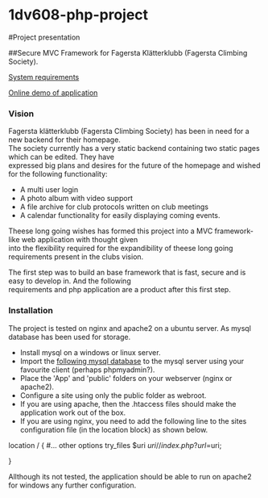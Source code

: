 # 1dv608-php-project

#Project presentation

##Secure MVC Framework for Fagersta Klätterklubb (Fagersta Climbing Society).

[System requirements](Requirements.md)   

[Online demo of application](http://nya.fagerstaklatterklubb.se)

### Vision

Fagersta klätterklubb (Fagersta Climbing Society) has been in need for a new backend for their homepage.   
The society currently has a very static backend containing two static pages which can be edited. They have   
expressed big plans and desires for the future of the homepage and wished for the following functionality:
*  A multi user login
*  A photo album with video support
*  A file archive for club protocols written on club meetings
*  A calendar functionality for easily displaying coming events.

Theese long going wishes has formed this project into a MVC framework-like web application with thought given  
into the flexibility required for the expandibility of theese long going requirements present in the clubs vision.  
   
The first step was to build an base framework that is fast, secure and is easy to develop in. And the following   
requirements and php application are a product after this first step.

### Installation

The project is tested on nginx and apache2 on a ubuntu server. As mysql database has been used for storage.
*  Install mysql on a windows or linux server.
*  Import the [following mysql database](fagerstaklatterklubb.sql) to the mysql server using your favourite client (perhaps phpmyadmin?).
*  Place the 'App' and 'public' folders on your webserver (nginx or apache2).
*  Configure a site using only the public folder as webroot.
*  If you are using apache, then the .htaccess files should make the application work out of the box.
*  If you are using nginx, you need to add the following line to the sites configuration file (in the location block) as  shown below.

location / {
      #... other options
      try_files $uri $uri/ /index.php?url=$uri;

}

Allthough its not tested, the application should be able to run on apache2 for windows any further configuration.

